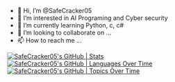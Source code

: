 - 👋 Hi, I’m @SafeCracker05
- 👀 I’m interested in AI Programing and Cyber security
- 🌱 I’m currently learning Python, c, c#
- 💞️ I’m looking to collaborate on ...
- 📫 How to reach me ...

<!---
SafeCracker05/SafeCracker05 is a ✨ special ✨ repository because its `README.md` (this file) appears on your GitHub profile.
You can click the Preview link to take a look at your changes.
--->
[![SafeCracker05's GitHub | Stats](https://stats.quira.sh/SafeCracker05/github?theme=dark)](https://quira.sh?utm_source=widgets&utm_campaign=SafeCracker05)
[![SafeCracker05's GitHub | Languages Over Time](https://stats.quira.sh/SafeCracker05/languages-over-time?theme=dark)](https://quira.sh?utm_source=widgets&utm_campaign=SafeCracker05)
[![SafeCracker05's GitHub | Topics Over Time](https://stats.quira.sh/SafeCracker05/topics-over-time?theme=dark)](https://quira.sh?utm_source=widgets&utm_campaign=SafeCracker05)
